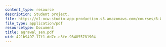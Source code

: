 ```yaml
---
content_type: resource
description: Student project.
file: https://ol-ocw-studio-app-production.s3.amazonaws.com/courses/6-895-theory-of-parallel-systems-sma-5509-fall-2003/421b949717f1dd7cc3fe934855781904_agrawal_sen.pdf
file_type: application/pdf
resourcetype: Document
title: agrawal_sen.pdf
uid: 421b9497-17f1-dd7c-c3fe-934855781904
---
```

